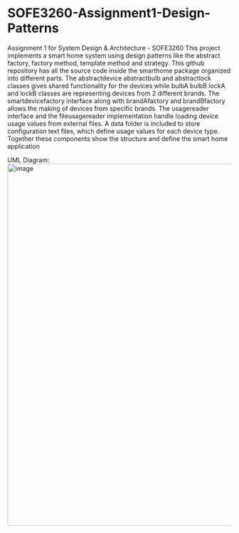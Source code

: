 # SOFE3260-Assignment1-Design-Patterns
Assignment 1 for System Design &amp; Architecture - SOFE3260 
This project implements a smart home system using design patterns like the abstract factory, factory method, template method and strategy. This github repository has all the source code inside the smarthome package organized into different parts. The abstractdevice abstractbulb and abstractlock classes gives shared functionality for the devices while bulbA bulbB lockA and lockB classes are representing devices from 2 different brands. The smartdevicefactory interface along with brandAfactory and brandBfactory allows the making of devices from specific brands. The usagereader interface and the fileusagereader implementation handle loading device usage values from external files. A data folder is included to store configuration text files, which define usage values for each device type. Together these components show the structure and define the smart home application

UML Diagram:
<img width="1151" height="814" alt="image" src="https://github.com/user-attachments/assets/929dd01d-6c13-4b72-a60a-16735978c323" />
